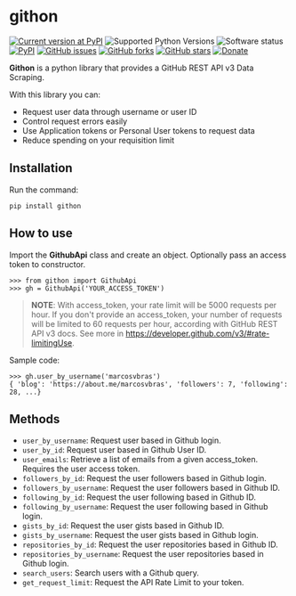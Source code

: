 # githon

[![Current version at PyPI](https://img.shields.io/pypi/v/githon.svg)](https://pypi.python.org/pypi/githon)
![Supported Python Versions](https://img.shields.io/pypi/pyversions/githon.svg)
![Software status](https://img.shields.io/pypi/status/githon.svg)
[![PyPI](https://img.shields.io/pypi/l/githon.svg)]()
[![GitHub issues](https://img.shields.io/github/issues/marcosvbras/githon.svg)]()
[![GitHub forks](https://img.shields.io/github/forks/marcosvbras/githon.svg?style=social&label=Fork)]()
[![GitHub stars](https://img.shields.io/github/stars/marcosvbras/githon.svg?style=social&label=Stars)]()
[![Donate](https://img.shields.io/gratipay/marcosvbras.svg?style=social&label=Donate)](https://www.gratipay.com/marcosvbras)

**Githon** is a python library that provides a GitHub REST API v3 Data Scraping.

With this library you can:
- Request user data through username or user ID
- Control request errors easily
- Use Application tokens or Personal User tokens to request data
- Reduce spending on your requisition limit

## Installation
Run the command:

```
pip install githon
```

## How to use
Import the **GithubApi** class and create an object. Optionally pass an access token to constructor.

```
>>> from githon import GithubApi
>>> gh = GithubApi('YOUR_ACCESS_TOKEN')
```

> **NOTE**: With access_token, your rate limit will be 5000 requests per hour. If you don't provide an access_token, your number of requests will be limited to 60 requests per hour, according with GitHub REST API v3 docs.
See more in https://developer.github.com/v3/#rate-limitingUse.

Sample code:

```
>>> gh.user_by_username('marcosvbras')
{ 'blog': 'https://about.me/marcosvbras', 'followers': 7, 'following': 28, ...}
```

## Methods
- ```user_by_username```: Request user based in Github login.
- ```user_by_id```: Request user based in Github User ID.
- ```user_emails```: Retrieve a list of emails from a given access_token. Requires the user access token.
- ```followers_by_id```: Request the user followers based in Github login.
- ```followers_by_username```: Request the user followers based in Github ID.
- ```following_by_id```: Request the user following based in Github ID.
- ```following_by_username```: Request the user following based in Github login.
- ```gists_by_id```: Request the user gists based in Github ID.
- ```gists_by_username```: Request the user gists based in Github login.
- ```repositories_by_id```: Request the user repositories based in Github ID.
- ```repositories_by_username```: Request the user repositories based in Github login.
- ```search_users```: Search users with a Github query.
- ```get_request_limit```: Request the API Rate Limit to your token.
